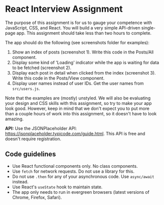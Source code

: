 React Interview Assignment
==========================

The purpose of this assignment is for us to gauge your competence with JavaScript, CSS, and React. You will build a very simple API-driven single-page app. This assignment should take less than two hours to complete.

The app should do the following (see screenshots folder for examples):
1. Show an index of posts (screenshot 1). Write this code in the Posts/All component.
2. Display some kind of 'Loading' indicator while the app is waiting for data to be fetched (screenshot 2).
3. Display each post in detail when clicked from the index (screenshot 3). Write this code in the Posts/View component.
4. Display user names instead of user IDs. Get the user names from `src/users.js`.

Note that the examples are (mostly) unstyled. We will also be evaluating your design and CSS skills with this assignment, so try to make your app look good. However, keep in mind that we don't expect you to put more than a couple hours of work into this assignment, so it doesn't have to look amazing.

**API:** Use the JSONPlaceholder API: https://jsonplaceholder.typicode.com/guide.html. This API is free and doesn't require registration.


Code guidelines
---------------
- Use React functional components only. No class components.
- Use `fetch` for network requests. Do not use a library for this.
- Do not use `.then` for any of your asynchronous code. Use `async/await` instead.
- Use React's `useState` hook to maintain state.
- The app only needs to run in evergreen browsers (latest versions of Chrome, Firefox, Safari).
